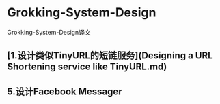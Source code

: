 # Grokking-System-Design
Grokking-System-Design译文





## [1.设计类似TinyURL的短链服务](Designing a URL Shortening service like  TinyURL.md)

## 5.设计Facebook Messager
